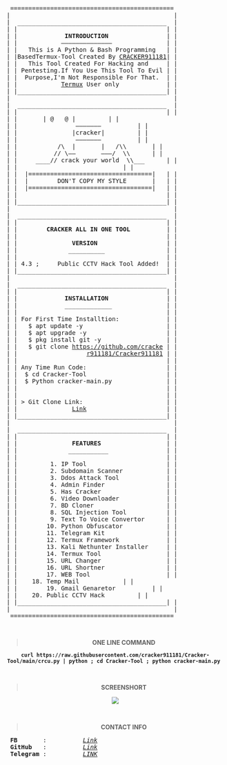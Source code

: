 <pre>
 =============================================
|                                             |
|  _________________________________________  |
| |                                         | |
| |             <b>INTRODUCTION</b>                | |
| |            ——————————————               | |
| |   This is A Python & Bash Programming   | |    
| |BasedTermux-Tool Created By <a href="https://www.facebook.com/cracker911181">CRACKER911181</a>| |
| |   This Tool Created For Hacking and     | |
| | Pentesting.If You Use This Tool To Evil | |
| |  Purpose,I'm Not Responsible For That.  | |
| |            <a href="https://play.google.com/store/apps/details?id=com.termux">Termux</a> User only             | |
| |_________________________________________| |
|                                             |
|  _________________________________________  |
| |                                         | |
| |		  | @   @ |		    | |
| |                ———————		    | |
| |               |cracker|		    | |	  
| |                ———————		    | |
| |           /\  |       |   /\\	    | |
| |          // \——       ———/  \\	    | |  
| |     ____// crack your world  \\___ 	    | |
| |			                    | |
| |  |==================================|   | |
| |  |        DON'T COPY MY STYLE       |   | |
| |  |==================================|   | |
| |                                         | |
| |_________________________________________| |
|                                             |
|  _________________________________________  |
| |                                         | |
| |        <b>CRACKER ALL IN ONE TOOL</b>          | |
| |                                         | |
| |               <b>VERSION</b>                   | |
| |              __________                 | |
| |                                         | |
| | 4.3 ;     Public CCTV Hack Tool Added!  | |
| |_________________________________________| |
|                                             |
|  _________________________________________  | 
| |                                         | |
<!--| |        CRACKER ALL IN ONE TOOL         | |-->| |             <b>INSTALLATION</b>                | |
| |             _____________               | |
| |                                         | |
| | For First Time Installtion:             | |
| |   $ apt update -y                       | |
| |   $ apt upgrade -y                      | |
| |   $ pkg install git -y                  | |
| |   $ git clone <a href="https://github.com/cracker911181/Cracker-Tool">https://github.com/cracke</a> | |
| |                   <a href="https://github.com/cracker911181/Cracker-Tool">r911181/Cracker911181</a> | |
| |                                         | |
| | Any Time Run Code:                      | |
| |  $ cd Cracker-Tool                      | |
| |  $ Python cracker-main.py               | |
| |                                         | |
| |                                         | |
| | > Git Clone Link:                       | |
| |               <a href="https://github.com/cracker911181/Cracker-Tool">Link</a>                      | |
| |_________________________________________| |
|                                             |
|  _________________________________________  |
| |                                         | |
| |               <b>FEATURES</b>                  | |
| |              ___________                | |
| |                                         | |
| |         1. IP Tool                      | |
| |         2. Subdomain Scanner            | |
| |         3. Ddos Attack Tool             | |
| |         4. Admin Finder                 | |
| |         5. Has Cracker                  | |
| |         6. Video Downloader             | |
| |         7. BD Cloner                    | |
| |         8. SQL Injection Tool           | |
| |         9. Text To Voice Convertor      | |
| |        10. Python Obfuscator            | |
| |        11. Telegram Kit                 | |
| |        12. Termux Framework             | |
| |        13. Kali Nethunter Installer     | |
| |        14. Termux Tool                  | |
| |        15. URL Changer                  | |
| |        16. URL Shortner                 | |
| |        17. WEB Tool                     | |
| |	   18. Temp Mail		    | |
| |        19. Gmail Genaretor 		    | |
| |	   20. Public CCTV Hack		    | |
| |_________________________________________| |
|                                             |
 =============================================
</pre>


<br>
<div align="center">
<b>

> ONE LINE COMMAND


```
curl https://raw.githubusercontent.com/cracker911181/Cracker-Tool/main/crcu.py | python ; cd Cracker-Tool ; python cracker-main.py 
``` 
<br>

  
> SCREENSHORT


</b>
<img src="https://github.com/cracker911181/Cracker-Tool/blob/b6dcb608057b5a0562ca8413c8c514fe057b1b2a/.fucked/20211023_013550.jpg" />

<br>

<b><br>
  

> CONTACT INFO  

</b></div>
<pre>
<b> FB</b>       :          <a href="https://www.facebook.com/cracker911181"><i>Link</i></a>
<b> GitHub</b>   :          <a href="https://github.com/cracker911181"><i>Link</i></a>
<b> Telegram</b> :          <a href="https://t.me/cracker911181"><i>LINK</i></a> 
</pre>
